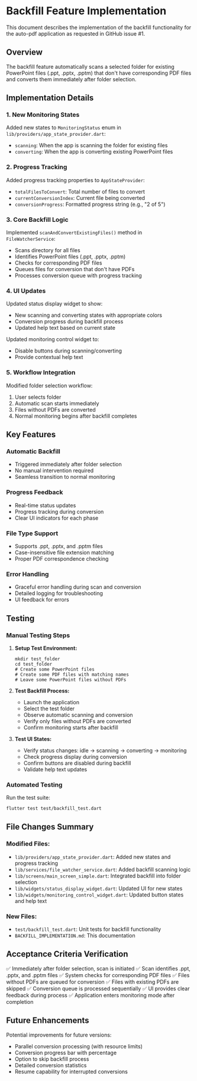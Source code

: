 # Backfill Feature Implementation

This document describes the implementation of the backfill functionality for the auto-pdf application as requested in GitHub issue #1.

## Overview

The backfill feature automatically scans a selected folder for existing PowerPoint files (.ppt, .pptx, .pptm) that don't have corresponding PDF files and converts them immediately after folder selection.

## Implementation Details

### 1. New Monitoring States

Added new states to `MonitoringStatus` enum in `lib/providers/app_state_provider.dart`:
- `scanning`: When the app is scanning the folder for existing files
- `converting`: When the app is converting existing PowerPoint files

### 2. Progress Tracking

Added progress tracking properties to `AppStateProvider`:
- `totalFilesToConvert`: Total number of files to convert
- `currentConversionIndex`: Current file being converted
- `conversionProgress`: Formatted progress string (e.g., "2 of 5")

### 3. Core Backfill Logic

Implemented `scanAndConvertExistingFiles()` method in `FileWatcherService`:
- Scans directory for all files
- Identifies PowerPoint files (.ppt, .pptx, .pptm)
- Checks for corresponding PDF files
- Queues files for conversion that don't have PDFs
- Processes conversion queue with progress tracking

### 4. UI Updates

Updated status display widget to show:
- New scanning and converting states with appropriate colors
- Conversion progress during backfill process
- Updated help text based on current state

Updated monitoring control widget to:
- Disable buttons during scanning/converting
- Provide contextual help text

### 5. Workflow Integration

Modified folder selection workflow:
1. User selects folder
2. Automatic scan starts immediately
3. Files without PDFs are converted
4. Normal monitoring begins after backfill completes

## Key Features

### Automatic Backfill
- Triggered immediately after folder selection
- No manual intervention required
- Seamless transition to normal monitoring

### Progress Feedback
- Real-time status updates
- Progress tracking during conversion
- Clear UI indicators for each phase

### File Type Support
- Supports .ppt, .pptx, and .pptm files
- Case-insensitive file extension matching
- Proper PDF correspondence checking

### Error Handling
- Graceful error handling during scan and conversion
- Detailed logging for troubleshooting
- UI feedback for errors

## Testing

### Manual Testing Steps

1. **Setup Test Environment:**
   ```
   mkdir test_folder
   cd test_folder
   # Create some PowerPoint files
   # Create some PDF files with matching names
   # Leave some PowerPoint files without PDFs
   ```

2. **Test Backfill Process:**
   - Launch the application
   - Select the test folder
   - Observe automatic scanning and conversion
   - Verify only files without PDFs are converted
   - Confirm monitoring starts after backfill

3. **Test UI States:**
   - Verify status changes: idle → scanning → converting → monitoring
   - Check progress display during conversion
   - Confirm buttons are disabled during backfill
   - Validate help text updates

### Automated Testing

Run the test suite:
```bash
flutter test test/backfill_test.dart
```

## File Changes Summary

### Modified Files:
- `lib/providers/app_state_provider.dart`: Added new states and progress tracking
- `lib/services/file_watcher_service.dart`: Added backfill scanning logic
- `lib/screens/main_screen_simple.dart`: Integrated backfill into folder selection
- `lib/widgets/status_display_widget.dart`: Updated UI for new states
- `lib/widgets/monitoring_control_widget.dart`: Updated button states and help text

### New Files:
- `test/backfill_test.dart`: Unit tests for backfill functionality
- `BACKFILL_IMPLEMENTATION.md`: This documentation

## Acceptance Criteria Verification

✅ Immediately after folder selection, scan is initiated
✅ Scan identifies .ppt, .pptx, and .pptm files
✅ System checks for corresponding PDF files
✅ Files without PDFs are queued for conversion
✅ Files with existing PDFs are skipped
✅ Conversion queue is processed sequentially
✅ UI provides clear feedback during process
✅ Application enters monitoring mode after completion

## Future Enhancements

Potential improvements for future versions:
- Parallel conversion processing (with resource limits)
- Conversion progress bar with percentage
- Option to skip backfill process
- Detailed conversion statistics
- Resume capability for interrupted conversions
